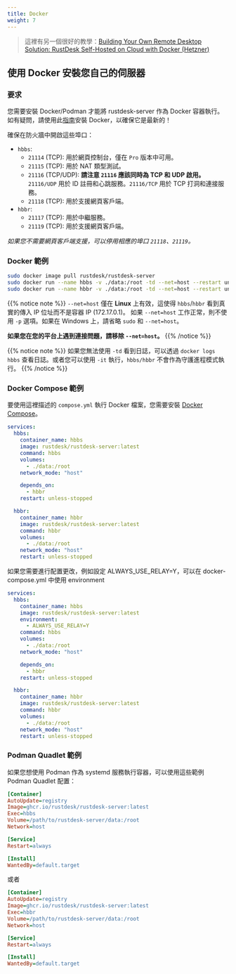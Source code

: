 ```yaml
---
title: Docker
weight: 7
---
```


> 這裡有另一個很好的教學：[Building Your Own Remote Desktop Solution: RustDesk Self-Hosted on Cloud with Docker (Hetzner)](https://www.linkedin.com/pulse/building-your-own-remote-desktop-solution-rustdesk-cloud-montinaro-bv94f)

## 使用 Docker 安裝您自己的伺服器

### 要求
您需要安裝 Docker/Podman 才能將 rustdesk-server 作為 Docker 容器執行。如有疑問，請使用此[指南](https://docs.docker.com/engine/install)安裝 Docker，以確保它是最新的！

確保在防火牆中開啟這些埠口：
- `hbbs`:
  - `21114` (TCP): 用於網頁控制台，僅在 `Pro` 版本中可用。
  - `21115` (TCP): 用於 NAT 類型測試。
  - `21116` (TCP/UDP): **請注意 `21116` 應該同時為 TCP 和 UDP 啟用。** `21116/UDP` 用於 ID 註冊和心跳服務。`21116/TCP` 用於 TCP 打洞和連接服務。
  - `21118` (TCP): 用於支援網頁客戶端。
- `hbbr`:
  - `21117` (TCP): 用於中繼服務。
  - `21119` (TCP): 用於支援網頁客戶端。

*如果您不需要網頁客戶端支援，可以停用相應的埠口 `21118`、`21119`。*

### Docker 範例

```sh
sudo docker image pull rustdesk/rustdesk-server
sudo docker run --name hbbs -v ./data:/root -td --net=host --restart unless-stopped rustdesk/rustdesk-server hbbs
sudo docker run --name hbbr -v ./data:/root -td --net=host --restart unless-stopped rustdesk/rustdesk-server hbbr
```
<a name="net-host"></a>

{{% notice note %}}
`--net=host` 僅在 **Linux** 上有效，這使得 `hbbs`/`hbbr` 看到真實的傳入 IP 位址而不是容器 IP (172.17.0.1)。
如果 `--net=host` 工作正常，則不使用 `-p` 選項。如果在 Windows 上，請省略 `sudo` 和 `--net=host`。

**如果您在您的平台上遇到連接問題，請移除 `--net=host`。**
{{% /notice %}}

{{% notice note %}}
如果您無法使用 `-td` 看到日誌，可以透過 `docker logs hbbs` 查看日誌。或者您可以使用 `-it` 執行，`hbbs/hbbr` 不會作為守護進程模式執行。
{{% /notice %}}

### Docker Compose 範例
要使用這裡描述的 `compose.yml` 執行 Docker 檔案，您需要安裝 [Docker Compose](https://docs.docker.com/compose/)。

```yaml
services:
  hbbs:
    container_name: hbbs
    image: rustdesk/rustdesk-server:latest
    command: hbbs
    volumes:
      - ./data:/root
    network_mode: "host"

    depends_on:
      - hbbr
    restart: unless-stopped

  hbbr:
    container_name: hbbr
    image: rustdesk/rustdesk-server:latest
    command: hbbr
    volumes:
      - ./data:/root
    network_mode: "host"
    restart: unless-stopped
```

如果您需要進行配置更改，例如設定 ALWAYS_USE_RELAY=Y，可以在 docker-compose.yml 中使用 environment

```yaml
services:
  hbbs:
    container_name: hbbs
    image: rustdesk/rustdesk-server:latest
    environment:
      - ALWAYS_USE_RELAY=Y
    command: hbbs
    volumes:
      - ./data:/root
    network_mode: "host"

    depends_on:
      - hbbr
    restart: unless-stopped

  hbbr:
    container_name: hbbr
    image: rustdesk/rustdesk-server:latest
    command: hbbr
    volumes:
      - ./data:/root
    network_mode: "host"
    restart: unless-stopped
```

### Podman Quadlet 範例

如果您想使用 Podman 作為 systemd 服務執行容器，可以使用這些範例 Podman Quadlet 配置：

```ini
[Container]
AutoUpdate=registry
Image=ghcr.io/rustdesk/rustdesk-server:latest
Exec=hbbs
Volume=/path/to/rustdesk-server/data:/root
Network=host

[Service]
Restart=always

[Install]
WantedBy=default.target
```

或者

```ini
[Container]
AutoUpdate=registry
Image=ghcr.io/rustdesk/rustdesk-server:latest
Exec=hbbr
Volume=/path/to/rustdesk-server/data:/root
Network=host

[Service]
Restart=always

[Install]
WantedBy=default.target
```
